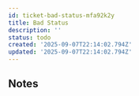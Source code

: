 ```yaml
---
id: ticket-bad-status-mfa92k2y
title: Bad Status
description: ''
status: todo
created: '2025-09-07T22:14:02.794Z'
updated: '2025-09-07T22:14:02.794Z'
---
```


## Notes
